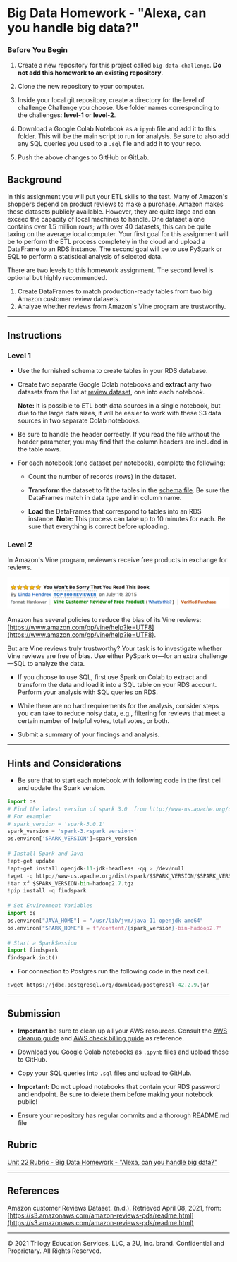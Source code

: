 # Big Data Homework - "Alexa, can you handle big data?"

### Before You Begin

1. Create a new repository for this project called `big-data-challenge`. **Do not add this homework to an existing repository**.

2. Clone the new repository to your computer.

3. Inside your local git repository, create a directory for the level of challenge Challenge you choose. Use folder names corresponding to the challenges: **level-1** or  **level-2**.

4. Download a Google Colab Notebook as a `ipynb` file and add it to this folder. This will be the main script to run for analysis. Be sure to also add any SQL queries you used to a `.sql` file and add it to your repo.

5. Push the above changes to GitHub or GitLab.


## Background

In this assignment you will put your ETL skills to the test. Many of Amazon's shoppers depend on product reviews to make a purchase. Amazon makes these datasets publicly available. However, they are quite large and can exceed the capacity of local machines to handle. One dataset alone contains over 1.5 million rows; with over 40 datasets, this can be quite taxing on the average local computer. Your first goal for this assignment will be to perform the ETL process completely in the cloud and upload a DataFrame to an RDS instance. The second goal will be to use PySpark or SQL to perform a statistical analysis of selected data.

There are two levels to this homework assignment. The second level is optional but highly recommended.

1. Create DataFrames to match production-ready tables from two big Amazon customer review datasets.
2. Analyze whether reviews from Amazon's Vine program are trustworthy.

- - -

## Instructions

### Level 1

* Use the furnished schema to create tables in your RDS database.

* Create two separate Google Colab notebooks and **extract** any two datasets from the list at [review dataset](https://s3.amazonaws.com/amazon-reviews-pds/tsv/index.txt), one into each notebook.

  **Note:** It is possible to ETL both data sources in a single notebook, but due to the large data sizes, it will be easier to work with these S3 data sources in two separate Colab notebooks.

* Be sure to handle the header correctly. If you read the file without the header parameter, you may find that the column headers are included in the table rows.

* For each notebook (one dataset per notebook), complete the following:

  * Count the number of records (rows) in the dataset.

  * **Transform** the dataset to fit the tables in the [schema file](/Resources/schema.sql). Be sure the DataFrames match in data type and in column name.

  * **Load** the DataFrames that correspond to tables into an RDS instance. **Note:** This process can take up to 10 minutes for each. Be sure that everything is correct before uploading.

### Level 2

In Amazon's Vine program, reviewers receive free products in exchange for reviews.

  ![vine01.png](/Images/vine01.png)

Amazon has several policies to reduce the bias of its Vine reviews: [https://www.amazon.com/gp/vine/help?ie=UTF8](https://www.amazon.com/gp/vine/help?ie=UTF8).

But are Vine reviews truly trustworthy? Your task is to investigate whether Vine reviews are free of bias. Use either PySpark or—for an extra challenge—SQL to analyze the data.

* If you choose to use SQL, first use Spark on Colab to extract and transform the data and load it into a SQL table on your RDS account. Perform your analysis with SQL queries on RDS.

* While there are no hard requirements for the analysis, consider steps you can take to reduce noisy data, e.g., filtering for reviews that meet a certain number of helpful votes, total votes, or both.

* Submit a summary of your findings and analysis.

- - -

## Hints and Considerations

* Be sure that to start each notebook with following code in the first cell and update the Spark version.

```python
import os
# Find the latest version of spark 3.0  from http://www-us.apache.org/dist/spark/ and enter as the spark version
# For example:
# spark_version = 'spark-3.0.1'
spark_version = 'spark-3.<spark version>'
os.environ['SPARK_VERSION']=spark_version

# Install Spark and Java
!apt-get update
!apt-get install openjdk-11-jdk-headless -qq > /dev/null
!wget -q http://www-us.apache.org/dist/spark/$SPARK_VERSION/$SPARK_VERSION-bin-hadoop2.7.tgz
!tar xf $SPARK_VERSION-bin-hadoop2.7.tgz
!pip install -q findspark

# Set Environment Variables
import os
os.environ["JAVA_HOME"] = "/usr/lib/jvm/java-11-openjdk-amd64"
os.environ["SPARK_HOME"] = f"/content/{spark_version}-bin-hadoop2.7"

# Start a SparkSession
import findspark
findspark.init()
```

* For connection to Postgres run the following code in the next cell.

```python
!wget https://jdbc.postgresql.org/download/postgresql-42.2.9.jar
```

- - -

## Submission

* **Important** be sure to clean up all your AWS resources. Consult the [AWS cleanup guide](../Resources/AWS_cleanup.pdf) and [AWS check billing guide](../Resources/AWS_check_billing.pdf) as reference.

* Download you Google Colab notebooks as `.ipynb` files and upload those to GitHub.

* Copy your SQL queries into `.sql` files and upload to GitHub.

* **Important:** Do not upload notebooks that contain your RDS password and endpoint. Be sure to delete them before making your notebook public!

* Ensure your repository has regular commits and a thorough README.md file

## Rubric

[Unit 22 Rubric - Big Data Homework - "Alexa, can you handle big data?"](https://docs.google.com/document/d/1H-TBgBUz1jVGG1zvo046GraApmbepVZgYionh-4mNas/edit?usp=sharing)

- - -

## References

Amazon customer Reviews Dataset. (n.d.). Retrieved April 08, 2021, from: [https://s3.amazonaws.com/amazon-reviews-pds/readme.html](https://s3.amazonaws.com/amazon-reviews-pds/readme.html)

- - -

© 2021 Trilogy Education Services, LLC, a 2U, Inc. brand. Confidential and Proprietary. All Rights Reserved.
